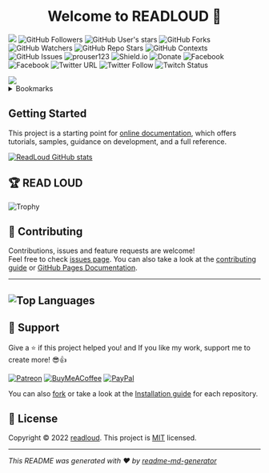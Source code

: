 <h1 align="center">Welcome to READLOUD 👋</h1>

![](https://komarev.com/ghpvc/?username=your-github-readloud&color=red&label=PROFILE+VIEWS&style=social)
![GitHub Followers](https://img.shields.io/github/followers/readloud?label=Follow)
![GitHub User's stars](https://img.shields.io/github/stars/readloud?affiliations=OWNER%2CCOLLABORATOR)
![GitHub Forks](https://img.shields.io/github/forks/danielmiessler/SecLists?label=Fork)
![GitHub Watchers](https://img.shields.io/github/watchers/danielmiessler/SecLists?label=Watch)
![GitHub Repo Stars](https://img.shields.io/github/stars/danielmiessler/SecLists?style=social)
![GitHub Contexts](https://img.shields.io/github/status/contexts/pulls/danielmiessler/SecLists/1/open?style=social)
![GitHub Issues](https://img.shields.io/github/issues/danielmiessler/SecLists?style=social)
![prouser123](https://img.shields.io/badge/prouser123.me-misc-green?url=https://prouser123.me/misc/mastodon-userid-lookup.html)
![Shield.io](https://img.shields.io/badge/shield.io-build-orang.svg?style=sociale?url=https://shields.io/category/build)
![Donate](https://img.shields.io/badge/Donate-PayPal-green.svg?url=https://www.paypal.com/cgi-bin/webscr?cmd=_s-xclick&hosted_button_id=readloud)
![Facebook](https://img.shields.io/badge/facebook-page-blue.svg?url=https://facebook.com/anonymansz)
![Facebook](https://img.shields.io/badge/facebook-profile-brightgreen.svg?url=https://facebook.com/mansz81)
![Twitter URL](https://img.shields.io/twitter/url?url=https%3A%2F%2Ftwitter.com/mansz81?style=social)
![Twitter Follow](https://img.shields.io/twitter/follow/mansz81?label=Follow)
![Twitch Status](https://img.shields.io/twitch/status/readloud?style=social)

<img src="https://www.photofunky.net/output/image/b/d/b/3/bdb3e7/photofunky.gif">

<!-- TABLE OF CONTENTS -->
<details>
  <summary>Bookmarks</summary>
  <ul>
    <li><a href="https://readloud.github.io/">🏠 Homepage</a></li>
    <li><a href="https://readloud.github.io/faucetmonitor/">💱 Faucet Monitor</a></li>
    <li><a href="https://github.com/readloud/Pentest-Cheatsheets">🔖 Cheatsheets</a></li>
    <li><a href="https://github.com/readloud/readloud/wiki/">🔊 Wiki</a></li>
  </ul>
</details>

## Getting Started

This project is a starting point for [online documentation](https://github.com/oneplus-x), which offers tutorials, samples, guidance on development, and a full reference.

[![ReadLoud GitHub stats](https://github-readme-stats.vercel.app/api?username=readloud&show_icons=true&theme=radical)](https://github-readme-stats.vercel.app/api/top-langs/?username=readloud&layout=compact&langs_count=6&theme=radical)
  
## 🏆 READ LOUD

![Trophy](https://github-profile-trophy.vercel.app/?username=readloud&no-bg=true)

  
## 🤝 Contributing

Contributions, issues and feature requests are welcome!<br />Feel free to check [issues page](https://github.com/readloud/readloud/issues). You can also take a look at the [contributing guide](https://github.com/github/docs/blob/main/CONTRIBUTING.md) or [GitHub Pages Documentation](https://docs.github.com/en).

---
![Top Languages](https://github-readme-stats.vercel.app/api/top-langs/?username=readloud&layout=compact&langs_count=6&theme=radical)
---

## 🥰 Support

Give a ⭐️ if this project helped you! and If you like my work, support me to create more! 😎👍<br>

[![Patreon](https://img.shields.io/badge/Patreon-F96854?style=for-the-badge&logo=patreon&logoColor=white)](https://www.patreon.com/mansz81)
[![BuyMeACoffee](https://img.shields.io/badge/Buy%20Me%20a%20Coffee-ffdd00?style=for-the-badge&logo=buy-me-a-coffee&logoColor=black)](https://www.buymeacoffee.com/forever812S)
[![PayPal](https://img.shields.io/badge/PayPal-00457C?style=for-the-badge&logo=paypal&logoColor=white)](https://www.paypal.me/readloud)

You can also 
[fork](https://github.com/readloud/readloud/fork) or take a look at the [Installation guide](https://github.com/git-guides/install-git) for each repository.


## 📝 License

Copyright © 2022 [readloud](https://github.com/readloud). This project is [MIT](https://github.com/readloud/readloud/blob/master/LICENSE) licensed.

***
_This README was generated with ❤️ by [readme-md-generator](https://github.com/kefranabg/readme-md-generator)_
